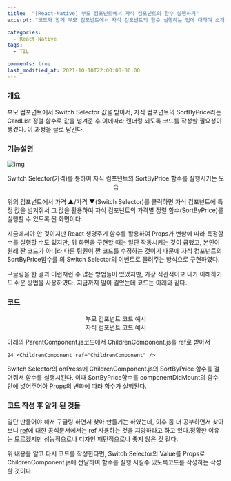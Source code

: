 ```yaml
---
title:  "[React-Native] 부모 컴포넌트에서 자식 컴포넌트의 함수 실행하기"
excerpt: "코드와 함께 부모 컴포넌트에서 자식 컴포넌트의 함수 실행하는 법에 대하여 소개합니다!"

categories:
  - React-Native
tags:
  - TIL

comments: true
last_modified_at: 2021-10-10T22:00:00-00:00
---
```


### 개요

부모 컴포넌트에서 Switch Selector 값을 받아서, 자식 컴포넌트의 SortByPrice라는 CardList 정렬 함수로 값을 넘겨준 후 이에따라 랜더링 되도록 코드를 작성할 필요성이 생겼다. 이 과정을 글로 남긴다.



### 기능설명

![img](https://cdn-images-1.medium.com/max/880/1*wqSCpU2K59qH2Pi5wBv7Ow.gif)

<center>Switch Selector(가격)를 통하여 자식 컴포넌트의 SortByPrice 함수를 실행시키는 모습</center>

위의 컴포넌트에서 가격 ▲/가격 ▼(Switch Selector)를 클릭하면 자식 컴포넌트에 특정 값을 넘겨줘서 그 값을 활용하여 자식 컴포넌트의 가격별 정렬 함수(SortByPrice)를 실행할 수 있도록 짠 화면이다.

지금에서야 안 것이지만 React 생명주기 함수를 활용하여 Props가 변함에 따라 특정함수를 실행할 수도 있지만, 위 화면을 구현할 때는 일단 작동시키는 것이 급했고, 본인이 원래 짠 코드가 아니라 다른 팀원이 짠 코드를 수정하는 것이기 때문에 자식 컴포넌트의 SortByPrice함수를 의 Switch Selector의 이벤트로 물려주는 방식으로 구현하였다.

구글링을 한 결과 이런저런 수 많은 방법들이 있었지만, 가장 직관적이고 내가 이해하기도 쉬운 방법을 사용하였다. 지금까지 말이 길었는데 코드는 아래와 같다.



### 코드

<script src="https://gist.github.com/gimquokka/0b4fc4b3c6ee89d6178558da888b9aab.js"></script>

<center>부모 컴포넌트 코드 예시</center>



<script src="https://gist.github.com/gimquokka/53aea6ef97d5addf21453b9f131e8f30.js"></script>

<center>자식 컴포넌트 코드 예시</center>



아래의 ParentComponent.js코드에서 ChildrenComponent.js를 ref로 받아서

```
24 <ChildrenComponent ref="ChildrenComponent" />
```

Switch Selector의 onPress에 ChildrenComponent.js의 SortByPrice 함수를 걸어줘서 함수를 실행시킨다. 이때 SortByPrice함수를 componentDidMount의 함수 안에 넣어주어야 Props의 변화에 따라 함수가 실행된다.



### 코드 작성 후 알게 된 것들

일단 만들어야 해서 구글링 하면서 찾아 만들기는 하였는데, 이후 좀 더 공부하면서 찾아보니 [ref](https://ko.reactjs.org/docs/refs-and-the-dom.html)에 대한 공식문서에서는 ref 사용하는 것을 지양하라고 하고 있다.정확한 이유는 모르겠지만 성능적으로나 디자인 패턴적으로나 좋지 않은 것 같다.

위 내용을 알고 다시 코드를 작성한다면, Switch Selector의 Value를 Props로 ChildrenComponent.js에 전달하여 함수를 실행 시킬수 있도록코드를 작성하는 작성할 것이다.